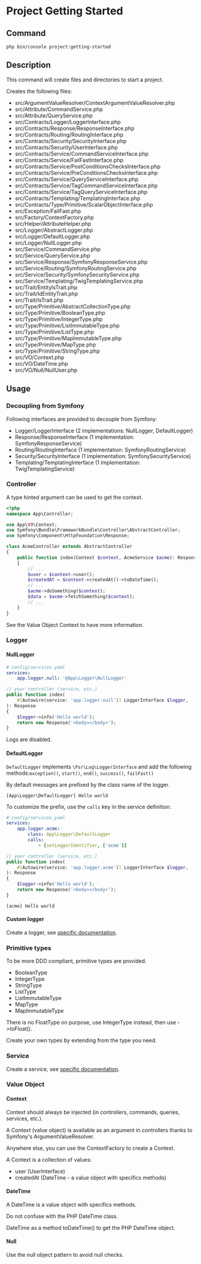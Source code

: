 # Project Getting Started

## Command

```shell
php bin/console project:getting-started
```

## Description

This command will create files and directories to start a project.

Creates the following files:
- src/ArgumentValueResolver/ContextArgumentValueResolver.php
- src/Attribute/CommandService.php
- src/Attribute/QueryService.php
- src/Contracts/Logger/LoggerInterface.php
- src/Contracts/Response/ResponseInterface.php
- src/Contracts/Routing/RoutingInterface.php
- src/Contracts/Security/SecurityInterface.php
- src/Contracts/Security/UserInterface.php
- src/Contracts/Service/CommandServiceInterface.php
- src/Contracts/Service/FailFastInterface.php
- src/Contracts/Service/PostConditionsChecksInterface.php
- src/Contracts/Service/PreConditionsChecksInterface.php
- src/Contracts/Service/QueryServiceInterface.php
- src/Contracts/Service/TagCommandServiceInterface.php
- src/Contracts/Service/TagQueryServiceInterface.php
- src/Contracts/Templating/TemplatingInterface.php
- src/Contracts/Type/Primitive/ScalarObjectInterface.php
- src/Exception/FailFast.php
- src/Factory/ContextFactory.php
- src/Helper/AttributeHelper.php
- src/Logger/AbstractLogger.php
- src/Logger/DefaultLogger.php
- src/Logger/NullLogger.php
- src/Service/CommandService.php
- src/Service/QueryService.php
- src/Service/Response/SymfonyResponseService.php
- src/Service/Routing/SymfonyRoutingService.php
- src/Service/Security/SymfonySecurityService.php
- src/Service/Templating/TwigTemplatingService.php
- src/Trait/EntityIsTrait.php
- src/Trait/IdEntityTrait.php
- src/Trait/IsTrait.php
- src/Type/Primitive/AbstractCollectionType.php
- src/Type/Primitive/BooleanType.php
- src/Type/Primitive/IntegerType.php
- src/Type/Primitive/ListImmutableType.php
- src/Type/Primitive/ListType.php
- src/Type/Primitive/MapImmutableType.php
- src/Type/Primitive/MapType.php
- src/Type/Primitive/StringType.php
- src/VO/Context.php
- src/VO/DateTime.php
- src/VO/Null/NullUser.php

## Usage

### Decoupling from Symfony

Following interfaces are provided to decouple from Symfony:
- Logger/LoggerInterface (2 implementations: NullLogger, DefaultLogger)
- Response/ResponseInterface (1 implementation: SymfonyResponseService)
- Routing/RoutingInterface (1 implementation: SymfonyRoutingService)
- Security/SecurityInterface (1 implementation: SymfonySecurityService)
- Templating/TemplatingInterface (1 implementation: TwigTemplatingService)


### Controller

A type hinted argument can be used to get the context.

```php
<?php
namespace App\Controller;

use App\VO\Context;
use Symfony\Bundle\FrameworkBundle\Controller\AbstractController;
use Symfony\Component\HttpFoundation\Response;

class AcmeController extends AbstractController
{
    public function index(Context $context, AcmeService $acme): Response
    {
        // ...
        $user = $context->user();
        $createdAt = $context->createdAt()->toDateTime();
        // ...
        $acme->doSomething($context);
        $data = $acme->fetchSomething($context);
        // ...
    }
}
```

See the Value Object Context to have more information.

### Logger

#### NullLogger

```yaml
# config/services.yaml
services:
    app.logger.null: '@App\Logger\NullLogger'
```

```php
// your controller (service, etc.)
public function index(
    #[Autowire(service: 'app.logger.null')] LoggerInterface $logger,
): Response
{
    $logger->info('Hello world');
    return new Response('<body></body>');
}
```

Logs are disabled.


#### DefaultLogger


`DefaultLogger` implements `\Psr\Log\LoggerInterface` and add the following methods:`exception()`, `start()`, `end()`, `success()`, `failFast()` 

By default messages are prefixed by the class name of the logger.
```console
[App\Logger\DefaultLogger] Hello world
```

To customize the prefix, use the `calls` key in the service definition.
    
```yaml
# config/services.yaml
services:
    app.logger.acme:
        class: App\Logger\DefaultLogger
        calls:
            - [setLoggerIdentifier, ['acme']]
```
    
```php
// your controller (service, etc.)
public function index(
    #[Autowire(service: 'app.logger.acme')] LoggerInterface $logger,
): Response
{
    $logger->info('Hello world');
    return new Response('<body></body>');
}
```

```console
[acme] Hello world
```

#### Custom logger
Create a logger, see [specific documentation](new-logger.md).

### Primitive types

To be more DDD compliant, primitive types are provided.

- BooleanType
- IntegerType
- StringType
- ListType
- ListImmutableType
- MapType
- MapImmutableType

There is no FloatType on purpose, use IntegerType instead, then use ->toFloat().

Create your own types by extending from the type you need.


### Service
Create a service, see [specific documentation](new-service.md).

### Value Object

#### Context
Context should always be injected (in controllers, commands, queries, services, etc.).

A Context (value object) is available as an argument in controllers thanks to Symfony's ArgumentValueResolver.

Anywhere else, you can use the ContextFactory to create a Context.

A Context is a collection of values:
- user (UserInterface)
- createdAt (DateTime - a value object with specifics methods)


#### DateTime

A DateTime is a value object with specifics methods.

Do not confuse with the PHP DateTime class.

DateTime as a method toDateTime() to get the PHP DateTime object.

#### Null

Use the null object pattern to avoid null checks.
